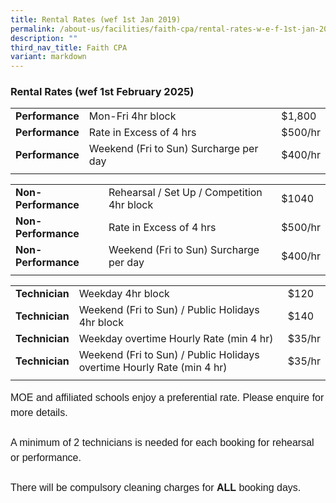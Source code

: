 ```yaml
---
title: Rental Rates (wef 1st Jan 2019)
permalink: /about-us/facilities/faith-cpa/rental-rates-w-e-f-1st-jan-2019/
description: ""
third_nav_title: Faith CPA
variant: markdown
---
```

### **Rental Rates (wef 1st February 2025)**


|  ||  |
| -------- | -------- | -------- |
| **Performance**  | Mon-Fri 4hr block  | $1,800    |
| **Performance**  | Rate in Excess of 4 hrs  | $500/hr   |
| **Performance**  | Weekend (Fri to Sun) Surcharge per day  | $400/hr   |
|  |  |  |

|  ||  |
| -------- | -------- | -------- |
| **Non-Performance**  |Rehearsal / Set Up / Competition 4hr block  | $1040   |
| **Non-Performance**  | Rate in Excess of 4 hrs  | $500/hr   |
| **Non-Performance**  | Weekend (Fri to Sun) Surcharge per day  | $400/hr   |
|  |  |  |

|  ||  |
| -------- | -------- | -------- |
| **Technician** |Weekday 4hr block  | $120   |
| **Technician** | Weekend (Fri to Sun) / Public Holidays 4hr block  | $140  |
|**Technician**  | Weekday overtime Hourly Rate (min 4 hr)  | $35/hr   |
|**Technician**  | Weekend (Fri to Sun) / Public Holidays overtime Hourly Rate (min 4 hr)  | $35/hr   |
|  |  |  |

<p style="font-family:Arial, sans-serif;font-size:16px;
  font-weight:normal;line-height:1.5">MOE and affiliated schools enjoy a preferential rate. Please enquire for more details.<br><br>A minimum of 2 technicians is needed for each booking for rehearsal or performance.<br><br>There will be compulsory cleaning charges for&nbsp;<b>ALL</b>&nbsp;booking days.<br><br>
	</p>